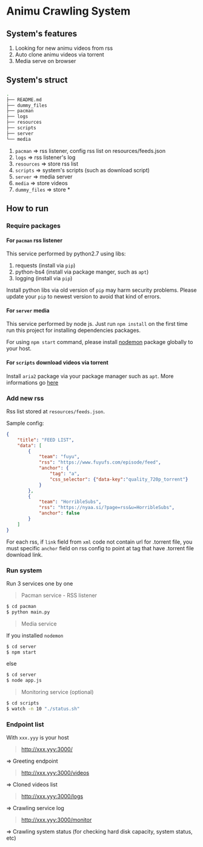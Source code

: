 # Animu Crawling System

## System's features

1. Looking for new animu videos from rss
2. Auto clone animu videos via torrent
3. Media serve on browser

## System's struct

```bash
.
├── README.md
├── dummy_files
├── pacman
├── logs
├── resources
├── scripts
├── server   
└── media
```

1. `pacman`       => rss listener, config rss list on resources/feeds.json
2. `logs`         => rss listener's log
3. `resources`    => store rss list
4. `scripts`      => system's scripts (such as download script)
5. `server`       => media server
6. `media`        => store videos
7. `dummy_files`  => store *

## How to run

### Require packages

#### For `pacman` rss listener

This service performed by python2.7 using libs:

1. requests (install via `pip`)
2. python-bs4 (install via package manger, such as `apt`)
3. logging (install via `pip`)

Install python libs via old version of `pip` may harm security problems. Please update your `pip` to newest version to avoid that kind of errors.

#### For `server` media

This service performed by node js. Just run `npm install` on the first time run this project for installing dependencies packages.

For using `npm start` command, please install [nodemon](https://www.npmjs.com/package/nodemon) package globally to your host.

#### For `scripts` download videos via torrent

Install `aria2` package via your package manager such as `apt`. More informations go [here](https://aria2.github.io/)

### Add new rss

Rss list stored at `resources/feeds.json`.

Sample config:

```json
{
    "title": "FEED LIST",
    "data": [
        {
            "team": "fuyu",
            "rss": "https://www.fuyufs.com/episode/feed",
            "anchor": {
                "tag": "a",
                "css_selector": {"data-key":"quality_720p_torrent"}
            }
        },
        {
            "team": "HorribleSubs",
            "rss": "https://nyaa.si/?page=rss&u=HorribleSubs",
            "anchor": false
        }
    ]
}
```

For each rss, if `link` field from `xml` code not contain url for .torrent file, you must specific `anchor` field on rss config to point at tag that have .torrent file download link.

### Run system

Run 3 services one by one

> Pacman service - RSS listener

```bash
$ cd pacman
$ python main.py
```

>  Media service

If you installed `nodemon`

```bash
$ cd server
$ npm start
```

else

```bash
$ cd server
$ node app.js
```

> Monitoring service (optional)

```bash
$ cd scripts
$ watch -n 10 "./status.sh"
```

### Endpoint list

With `xxx.yyy` is your host

> http://xxx.yyy:3000/

=> Greeting endpoint

> http://xxx.yyy:3000/videos

=> Cloned videos list

> http://xxx.yyy:3000/logs

=> Crawling service log

> http://xxx.yyy:3000/monitor

=> Crawling system status (for checking hard disk capacity, system status, etc)
